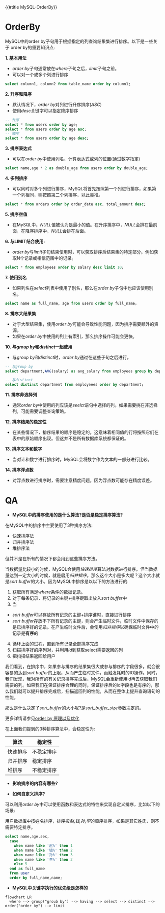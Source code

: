 {{#title MySQL-OrderBy}}

# OrderBy

MySQL中的order by子句用于根据指定的列查询结果集进行排序。以下是一些关于 order by的重要知识点:

**1. 基本用法**

- *order by*子句通常放在*where*子句之后，*limit*子句之前。
- 可以对一个或多个列进行排序

```sql
select column1, column2 from table_name order by column1;
```

**2. 升序和降序**

- 默认情况下，*order by*对列进行升序排序(*ASC*)
- 使用*desc*关键字可以指定降序排序

```sql
-- 升序
select * from users order by age;
select * from users order by age asc;
-- 降序
select * from users order by age desc;
```

**3. 排序表达式**

- 可以在*order by*中使用列名、计算表达式或列的位置(通过数字指定)

```sql
select name,age * 2 as double_age from users order by double_age;
```

**4. 多列排序**

- 可以同时对多个列进行排序，MySQL将首先按照第一个列进行排序，如果第一个列相同，则按照第二个列排序，以此类推。

```sql
select * from orders order by order_date asc, total_amount desc;
```

**5. 排序空值**

- 在MySQL中，*NULL*值被认为是最小的值。在升序排序中，*NULL*会排在最前面，在降序排序中，*NULL*会排在后面。

**6. 与LIMIT结合使用:**

- *order by*与*limit*子句结束使用时，可以获取排序后结果集的特定部分。例如获取N个记录或相信范围中的记录。

```sql
select * from employees order by salary desc limit 10;
```

**7. 使用别名**

- 如果列名在*select*列表中使用了别名，那么在*order by*子句中也应该使用别名。

```sql
select name as full_name, age from users order by full_name;
```

**8. 排序大结果集**

- 对于大型结果集，使用*order by*可能会导致性能问题，因为排序需要额外的资源。
- 如果在*order by*中使用的列上有索引，那么排序操作可能会更快。

**10. 与*group by*和*distinct*一起使用**

- 与*group by*和*distinct*时，*order by*通过在这些子句之后进行。

```sql
-- 与group by
select department,AVG(salary) as avg_salary from employees group by department order by avg_salary desc;

-- 与distinct
select distinct department from employeees order by department;
```

**11. 排序非选择列**

- 通常*order by*中使用的列应该是*seelct*语句中选择的列。如果需要挑在非选择列，可能需要调整查询策略。

**12. 排序结果的稳定性**

- 在某些情况下，排序结果的顺序是稳定的，这意味着相同值的行将按照它们在表中的原始顺序出现。但这并不是所有数据库系统都保证的。 

**13. 排序文本和数字**

- 当对计和数字进行排序时，MySQL会将数字作为文本的一部分进行比较。

**14. 排序浮点数**

- 对浮点数进行排序时，需要注意精度问题，因为浮点数可能存在精度误差。

# QA

- **MySQL中的排序使用的是什么算法?是否是稳定排序算法?**

在MySQL中的排序中主要使用了3种排序方法:

- 快速排序法
- 归并排序法
- 堆排序法

但并不是在所有的情况下都会用到这些排序方法。

当数据量比较小的时候，MySQL会使用*快速排序*算法对数据进行排序。但当数据量达到一定大小的时候，就是启用*归并排序*，那么这个大小是多大呢？这个大小就是*sort buffer*的大小。因为MySQL中排序是以以下的方法进行的:

1. 获取所有满足*where*条件的数据记录。
2. 对于每条记录，将记录的主键+排序键取出放入*sort buffer*中
3. 当
  - *sort buffer*可以存放所有记录的主键+排序键时，直接进行排序
  - *sort buffer*存放不下所有记录的主键，则会产生临时文件，临时文件中保存的是已排序好的记录。在产生临时文件后，会使用*归并排序*以确保临时文件中的记录是**有序**的
4. 循环上面的过程，直到所有记录全部排序完成
5. 扫描排序好的序列对，并利用*id*到获取select需要返回的列
6. 把扫描结果返回给用户

我们看到，在排序中，如果参与排序的结果集很大或参与排序的字段很多，就会很容易的达到*sort buffer*的上限，从而产生临时文件，而触发耗时的IO操作。同时，我们发现，我对所有的有关记录排序完成后，MySQL会重新使用id再去获取我们需要的列。如果我们在保证排序合理的同时，保证排序后的id字段也是有序的，那么我们就可以提升排序完成后，扫描返回列的性能，从而在整体上提升查询语句的性能。

那么是什么决定了*sort_buffer*的大小呢?是*sort_buffer_size*参数决定的。

更多详情请参见[order by 原理以及优化](https://cloud.tencent.com/developer/article/1181272)

在上面我们提到的3种排序算法中，会稳定性为:

算法 | 稳定性
---|---
快速排序 | 不稳定排序
归并排序 | 稳定排序
堆排序 | 不稳定排序



- **影响排序的内容有哪些?**


- **如何自定义排序?**

可以利用*order by*中可以使用函数和表达式的特性来实现自定义排序，比如以下的场景:

用户数据库中按姓名排序，排序按*赵,钱,孙,李*的顺序排序，如果是其它姓氏，则不需要特定排序。

```sql
select name,age,sex,
  case
    when name like '赵%' then 1
    when name like '钱%' then 2
    when name like '孙%' then 3
    when name like '李%' then 3
    else 5
  end as full_name
  from user
  order by full_name,name;
```

- **MySQL中关键字执行的优先级是怎样的**

```mermaid
flowchart LR
  where --> group("groub by") --> having --> select --> distinct --> order("order by") --> limit
```
